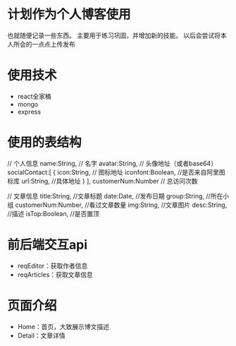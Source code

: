 # 计划作为个人博客使用
也就随便记录一些东西。
主要用于练习巩固，并增加新的技能。
以后会尝试将本人所会的一点点上传发布

# 使用技术
- react全家桶
- mongo
- express

# 使用的表结构
// 个人信息
name:String,    // 名字
avatar:String,    // 头像地址（或者base64）
socialContact:[
    {
        icon:String,    // 图标地址
        iconfont:Boolean,    //是否来自阿里图标库
        url:String,    //具体地址
    }
],
customerNum:Number  // 总访问次数

// 文章信息
title:String,    //文章标题
date:Date,    //发布日期
group:String,    //所在小组
customerNum:Number,    //看过文章数量
img:String,    //文章图片
desc:String,    //描述
isTop:Boolean,    //是否置顶

# 前后端交互api
- reqEditor：获取作者信息
- reqArticles：获取文章信息

# 页面介绍
- Home：首页，大致展示博文描述
- Detail：文章详情